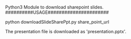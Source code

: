 
Python3 Module to download sharepoint slides.
##########USAGE######################

python downloadSlideSharePpt.py share_point_url


The presentation file is downloaded as 'presentation.pptx'.